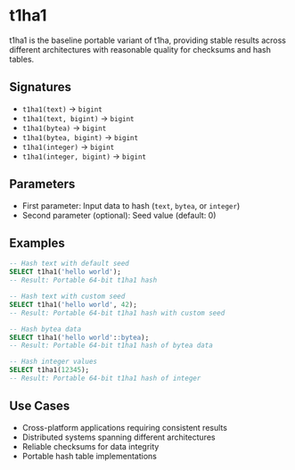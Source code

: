 # t1ha1

t1ha1 is the baseline portable variant of t1ha, providing stable results across different architectures with reasonable quality for checksums and hash tables.

## Signatures

- `t1ha1(text)` → `bigint`
- `t1ha1(text, bigint)` → `bigint`
- `t1ha1(bytea)` → `bigint`
- `t1ha1(bytea, bigint)` → `bigint`
- `t1ha1(integer)` → `bigint`
- `t1ha1(integer, bigint)` → `bigint`

## Parameters

- First parameter: Input data to hash (`text`, `bytea`, or `integer`)
- Second parameter (optional): Seed value (default: 0)

## Examples

```sql
-- Hash text with default seed
SELECT t1ha1('hello world');
-- Result: Portable 64-bit t1ha1 hash

-- Hash text with custom seed
SELECT t1ha1('hello world', 42);
-- Result: Portable 64-bit t1ha1 hash with custom seed

-- Hash bytea data
SELECT t1ha1('hello world'::bytea);
-- Result: Portable 64-bit t1ha1 hash of bytea data

-- Hash integer values
SELECT t1ha1(12345);
-- Result: Portable 64-bit t1ha1 hash of integer
```

## Use Cases

- Cross-platform applications requiring consistent results
- Distributed systems spanning different architectures
- Reliable checksums for data integrity
- Portable hash table implementations